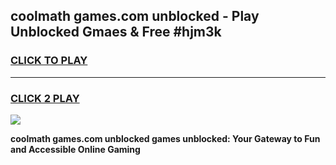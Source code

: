 
## coolmath games.com unblocked - Play Unblocked Gmaes & Free #hjm3k
<h3>
<a href="https://news.freeplayer.one?title=coolmath_games.com_unblocked&ref=03M">CLICK TO PLAY</a></h3>
<hr>

<h3>
<a href="https://news.freeplayer.one?title=coolmath_games.com_unblocked&ref=03M">CLICK 2 PLAY</a>
  
</h3>

<a href="https://news.freeplayer.one?title=coolmath_games.com_unblocked&ref=03M"><img src="https://clearcache.store/games.png"></a>


**coolmath games.com unblocked games unblocked: Your Gateway to Fun and Accessible Online Gaming**
